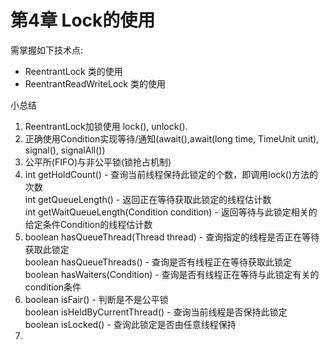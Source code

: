 # 第4章 Lock的使用
需掌握如下技术点:
- ReentrantLock 类的使用
- ReentrantReadWriteLock 类的使用

小总结
1. ReentrantLock加锁使用 lock(), unlock().
2. 正确使用Condition实现等待/通知(await(),await(long time, TimeUnit unit), signal(), signalAll())
3. 公平所(FIFO)与非公平锁(锁抢占机制)
4.  int getHoldCount() - 查询当前线程保持此锁定的个数，即调用lock()方法的次数  
    int getQueueLength() - 返回正在等待获取此锁定的线程估计数  
    int getWaitQueueLength(Condition condition) - 返回等待与此锁定相关的给定条件Condition的线程估计数  
5.  boolean hasQueueThread(Thread thread) - 查询指定的线程是否正在等待获取此锁定  
    boolean hasQueueThreads() - 查询是否有线程正在等待获取此锁定
    boolean hasWaiters(Condition) - 查询是否有线程正在等待与此锁定有关的condition条件  
6.  boolean isFair() - 判断是不是公平锁  
    boolean isHeldByCurrentThread() - 查询当前线程是否保持此锁定  
    boolean isLocked() - 查询此锁定是否由任意线程保持  
7.  
    